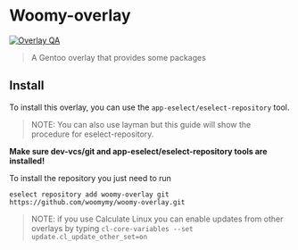 <!--markdownlint-disable-file MD013-->
# Woomy-overlay

[![Overlay QA](https://github.com/Woomymy/woomy-overlay/actions/workflows/ci.yml/badge.svg)](https://github.com/Woomymy/woomy-overlay/actions/workflows/ci.yml)

> A Gentoo overlay that provides some packages

## Install

To install this overlay, you can use the `app-eselect/eselect-repository` tool.
> NOTE: You can also use layman but this guide will show the procedure for eselect-repository.

**Make sure dev-vcs/git and app-eselect/eselect-repository tools are installed!**

To install the repository you just need to run

```eselect repository add woomy-overlay git https://github.com/woomymy/woomy-overlay.git```

> NOTE: if you use Calculate Linux you can enable updates from other overlays by typing
> ``cl-core-variables --set update.cl_update_other_set=on``

